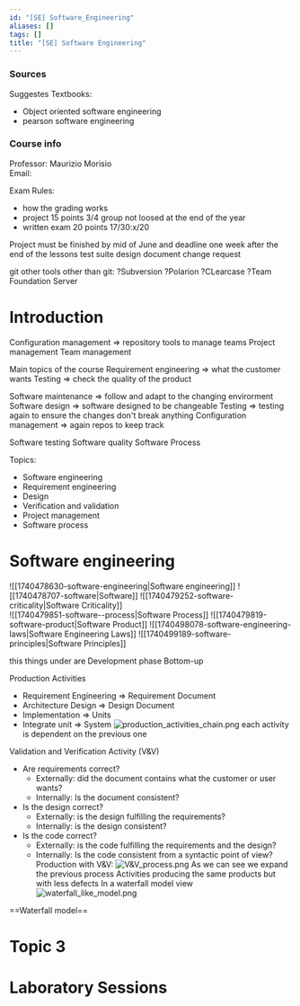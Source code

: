 ```yaml
---
id: "[SE] Software_Engineering"
aliases: []
tags: []
title: "[SE] Software Engineering"
---
```


### Sources 

Suggestes Textbooks:
 - Object oriented software engineering 
 - pearson software engineering

### Course info 
Professor: Maurizio Morisio  
Email:



Exam Rules:
 - how the grading works 
 - project 15 points 3/4 group not loosed at the end of the year 
 - written exam 20 points 17/30:x/20
 
Project must be finished by mid of June and deadline one week after the end of the lessons
test suite
design document
change request


git
other tools other than git:
?Subversion
?Polarion
?CLearcase
?Team Foundation Server
 

# Introduction

Configuration management => repository tools to manage teams
Project management 
Team management

Main topics of the course
Requirement engineering => what the customer wants 
Testing => check the quality of the product 

Software maintenance => follow and adapt to the changing envirorment   
Software design => software designed to be changeable 
Testing => testing again to  ensure the changes don't break anything 
Configuration management => again repos to keep track

Software testing
Software quality 
Software Process

Topics:
 - Software engineering
 - Requirement engineering
 - Design
 - Verification and validation
 - Project management
 - Software process

# Software engineering

![[1740478630-software-engineering|Software engineering]]
![[1740478707-software|Software]]
![[1740479252-software-criticality|Software Criticality]]    
![[1740479851-software--process|Software Process]]
![[1740479819-software-product|Software Product]]
![[1740498078-software-engineering-laws|Software Engineering Laws]]
![[1740499189-software-principles|Software Principles]]

this things under are  Development phase
Bottom-up

Production Activities
- Requirement Engineering => Requirement Document
- Architecture Design => Design Document
- Implementation => Units
- Integrate unit => System
![production_activities_chain.png](assets/imgs/production_activities_chain.png)
each activity is dependent on the previous one

Validation and Verification Activity (V&V) 
 - Are requirements correct?
    - Externally: did the document contains what the customer or user wants?
    - Internally: Is the document consistent?
 - Is the design correct?
    - Externally: is the design fulfilling the requirements?
    - Internally: is the design consistent?
 - Is the code correct?
    - Externally: is the code fulfilling the requirements and the design?
    - Internally: Is the code consistent from a syntactic point of view?
Production with V&V:
![V&V_process.png](assets/imgs/V&V_process.png)
As we can see we expand the previous process Activities producing the same products 
but with less defects
In a waterfall model view 
![waterfall_like_model.png](assets/imgs/waterfall_like_model.png)



==Waterfall model==


# Topic 3



# Laboratory Sessions 





























